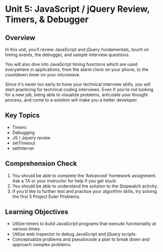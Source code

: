 # Unit 5: JavaScript / jQuery Review, Timers, & Debugger

## Overview

In this unit, you’ll review JavaScript and jQuery fundamentals, touch on timing events, the debugger, and sample interview questions.

You will also dive into JavaScript timing functions which are used everywhere in applications, from the alarm clock on your phone, to the countdown timer on your microwave.

Since it's never too early to hone your technical interview skills, you will start practicing for technical coding interviews. Even if you're not looking for a new job, being able to visualize problems, articulate your thought process, and come to a solution will make you a better developer.

## Key Topics

* Timers
* Debugging
* JS / Jquery review
* setTimeout
* setInterval

## Comprehension Check
1. You should be able to complete the 'Advanced' homework assignment. Ask a TA or your Instructor for help if you get stuck.
2. You should be able to understand the solution to the Stopwatch activity.
3. If you'd like to further test and practice your algorithm skills, try solving the first 5 Project Euler Problems.

## Learning Objectives
* Utilize timers to build JavaScript programs that execute functionality at various times.
* Utilize web inspector to debug JavaScript and jQuery scripts.
* Conceptualize problems and pseudocode a plan to break down and approach complex problems.
